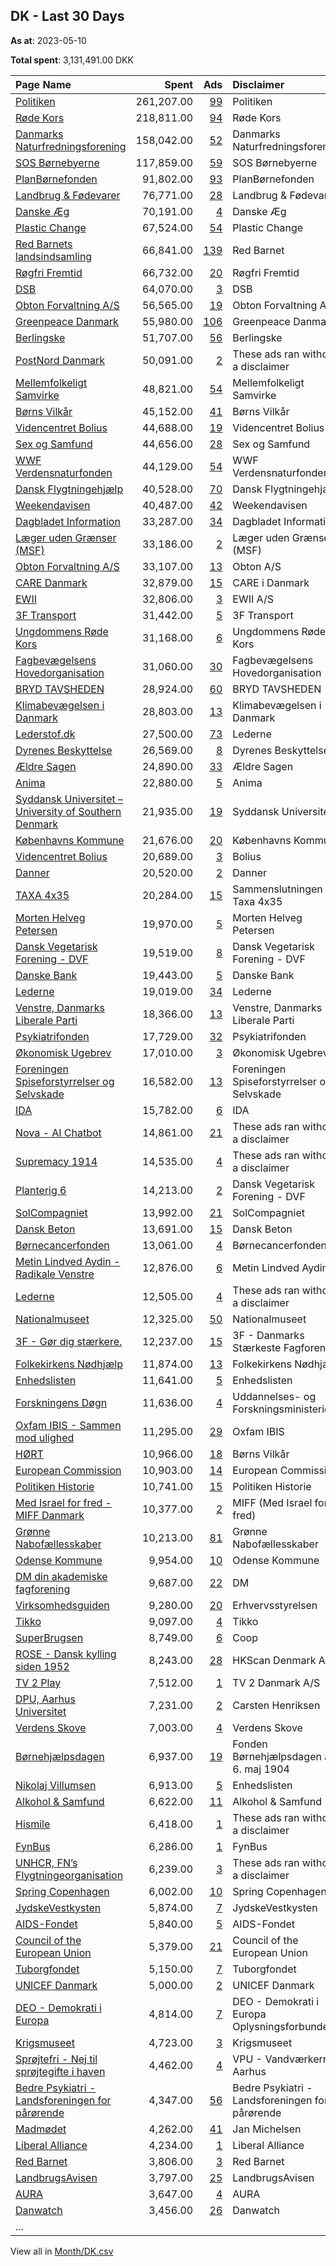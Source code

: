 ## DK - Last 30 Days
**As at**: 2023-05-10

**Total spent**: 3,131,491.00 DKK

|Page Name|Spent|Ads|Disclaimer|
|:---|---:|---:|:---|
|[Politiken](https://www.facebook.com/12860228293)|261,207.00|[99](https://www.facebook.com/ads/library/?active_status=all&ad_type=political_and_issue_ads&country=DK&view_all_page_id=12860228293&search_type=page&media_type=all)|Politiken|
|[Røde Kors](https://www.facebook.com/65929129383)|218,811.00|[94](https://www.facebook.com/ads/library/?active_status=all&ad_type=political_and_issue_ads&country=DK&view_all_page_id=65929129383&search_type=page&media_type=all)|Røde Kors|
|[Danmarks Naturfredningsforening](https://www.facebook.com/38507331439)|158,042.00|[52](https://www.facebook.com/ads/library/?active_status=all&ad_type=political_and_issue_ads&country=DK&view_all_page_id=38507331439&search_type=page&media_type=all)|Danmarks Naturfredningsforening|
|[SOS Børnebyerne](https://www.facebook.com/26458152911)|117,859.00|[59](https://www.facebook.com/ads/library/?active_status=all&ad_type=political_and_issue_ads&country=DK&view_all_page_id=26458152911&search_type=page&media_type=all)|SOS Børnebyerne|
|[PlanBørnefonden](https://www.facebook.com/399210657232918)|91,802.00|[93](https://www.facebook.com/ads/library/?active_status=all&ad_type=political_and_issue_ads&country=DK&view_all_page_id=399210657232918&search_type=page&media_type=all)|PlanBørnefonden|
|[Landbrug & Fødevarer](https://www.facebook.com/1507997959501973)|76,771.00|[28](https://www.facebook.com/ads/library/?active_status=all&ad_type=political_and_issue_ads&country=DK&view_all_page_id=1507997959501973&search_type=page&media_type=all)|Landbrug & Fødevarer|
|[Danske Æg](https://www.facebook.com/100493784938009)|70,191.00|[4](https://www.facebook.com/ads/library/?active_status=all&ad_type=political_and_issue_ads&country=DK&view_all_page_id=100493784938009&search_type=page&media_type=all)|Danske Æg|
|[Plastic Change](https://www.facebook.com/246977185497434)|67,524.00|[54](https://www.facebook.com/ads/library/?active_status=all&ad_type=political_and_issue_ads&country=DK&view_all_page_id=246977185497434&search_type=page&media_type=all)|Plastic Change|
|[Red Barnets landsindsamling](https://www.facebook.com/110321008383861)|66,841.00|[139](https://www.facebook.com/ads/library/?active_status=all&ad_type=political_and_issue_ads&country=DK&view_all_page_id=110321008383861&search_type=page&media_type=all)|Red Barnet|
|[Røgfri Fremtid](https://www.facebook.com/1677055535924085)|66,732.00|[20](https://www.facebook.com/ads/library/?active_status=all&ad_type=political_and_issue_ads&country=DK&view_all_page_id=1677055535924085&search_type=page&media_type=all)|Røgfri Fremtid|
|[DSB](https://www.facebook.com/116269191760882)|64,070.00|[3](https://www.facebook.com/ads/library/?active_status=all&ad_type=political_and_issue_ads&country=DK&view_all_page_id=116269191760882&search_type=page&media_type=all)|DSB|
|[Obton Forvaltning A/S](https://www.facebook.com/748887235210811)|56,565.00|[19](https://www.facebook.com/ads/library/?active_status=all&ad_type=political_and_issue_ads&country=DK&view_all_page_id=748887235210811&search_type=page&media_type=all)|Obton Forvaltning A/S|
|[Greenpeace Danmark](https://www.facebook.com/55365680705)|55,980.00|[106](https://www.facebook.com/ads/library/?active_status=all&ad_type=political_and_issue_ads&country=DK&view_all_page_id=55365680705&search_type=page&media_type=all)|Greenpeace Danmark|
|[Berlingske](https://www.facebook.com/12787473132)|51,707.00|[56](https://www.facebook.com/ads/library/?active_status=all&ad_type=political_and_issue_ads&country=DK&view_all_page_id=12787473132&search_type=page&media_type=all)|Berlingske|
|[PostNord Danmark](https://www.facebook.com/143304556048382)|50,091.00|[2](https://www.facebook.com/ads/library/?active_status=all&ad_type=political_and_issue_ads&country=DK&view_all_page_id=143304556048382&search_type=page&media_type=all)|These ads ran without a disclaimer|
|[Mellemfolkeligt Samvirke](https://www.facebook.com/5624899398)|48,821.00|[54](https://www.facebook.com/ads/library/?active_status=all&ad_type=political_and_issue_ads&country=DK&view_all_page_id=5624899398&search_type=page&media_type=all)|Mellemfolkeligt Samvirke|
|[Børns Vilkår](https://www.facebook.com/72672361910)|45,152.00|[41](https://www.facebook.com/ads/library/?active_status=all&ad_type=political_and_issue_ads&country=DK&view_all_page_id=72672361910&search_type=page&media_type=all)|Børns Vilkår|
|[Videncentret Bolius](https://www.facebook.com/304554445813)|44,688.00|[19](https://www.facebook.com/ads/library/?active_status=all&ad_type=political_and_issue_ads&country=DK&view_all_page_id=304554445813&search_type=page&media_type=all)|Videncentret Bolius|
|[Sex og Samfund](https://www.facebook.com/250994288337708)|44,656.00|[28](https://www.facebook.com/ads/library/?active_status=all&ad_type=political_and_issue_ads&country=DK&view_all_page_id=250994288337708&search_type=page&media_type=all)|Sex og Samfund|
|[WWF Verdensnaturfonden](https://www.facebook.com/155596147784577)|44,129.00|[54](https://www.facebook.com/ads/library/?active_status=all&ad_type=political_and_issue_ads&country=DK&view_all_page_id=155596147784577&search_type=page&media_type=all)|WWF Verdensnaturfonden|
|[Dansk Flygtningehjælp](https://www.facebook.com/116227401722605)|40,528.00|[70](https://www.facebook.com/ads/library/?active_status=all&ad_type=political_and_issue_ads&country=DK&view_all_page_id=116227401722605&search_type=page&media_type=all)|Dansk Flygtningehjælp|
|[Weekendavisen](https://www.facebook.com/867877683280051)|40,487.00|[42](https://www.facebook.com/ads/library/?active_status=all&ad_type=political_and_issue_ads&country=DK&view_all_page_id=867877683280051&search_type=page&media_type=all)|Weekendavisen|
|[Dagbladet Information](https://www.facebook.com/66328502645)|33,287.00|[34](https://www.facebook.com/ads/library/?active_status=all&ad_type=political_and_issue_ads&country=DK&view_all_page_id=66328502645&search_type=page&media_type=all)|Dagbladet Information|
|[Læger uden Grænser (MSF)](https://www.facebook.com/99632942471)|33,186.00|[2](https://www.facebook.com/ads/library/?active_status=all&ad_type=political_and_issue_ads&country=DK&view_all_page_id=99632942471&search_type=page&media_type=all)|Læger uden Grænser (MSF)|
|[Obton Forvaltning A/S](https://www.facebook.com/748887235210811)|33,107.00|[13](https://www.facebook.com/ads/library/?active_status=all&ad_type=political_and_issue_ads&country=DK&view_all_page_id=748887235210811&search_type=page&media_type=all)|Obton A/S|
|[CARE Danmark](https://www.facebook.com/121570596369)|32,879.00|[15](https://www.facebook.com/ads/library/?active_status=all&ad_type=political_and_issue_ads&country=DK&view_all_page_id=121570596369&search_type=page&media_type=all)|CARE i Danmark|
|[EWII](https://www.facebook.com/1029970060346902)|32,806.00|[3](https://www.facebook.com/ads/library/?active_status=all&ad_type=political_and_issue_ads&country=DK&view_all_page_id=1029970060346902&search_type=page&media_type=all)|EWII A/S|
|[3F Transport](https://www.facebook.com/104544224264943)|31,442.00|[5](https://www.facebook.com/ads/library/?active_status=all&ad_type=political_and_issue_ads&country=DK&view_all_page_id=104544224264943&search_type=page&media_type=all)|3F Transport|
|[Ungdommens Røde Kors](https://www.facebook.com/153151900930)|31,168.00|[6](https://www.facebook.com/ads/library/?active_status=all&ad_type=political_and_issue_ads&country=DK&view_all_page_id=153151900930&search_type=page&media_type=all)|Ungdommens Røde Kors|
|[Fagbevægelsens Hovedorganisation](https://www.facebook.com/261599053881378)|31,060.00|[30](https://www.facebook.com/ads/library/?active_status=all&ad_type=political_and_issue_ads&country=DK&view_all_page_id=261599053881378&search_type=page&media_type=all)|Fagbevægelsens Hovedorganisation|
|[BRYD TAVSHEDEN](https://www.facebook.com/337166195327)|28,924.00|[60](https://www.facebook.com/ads/library/?active_status=all&ad_type=political_and_issue_ads&country=DK&view_all_page_id=337166195327&search_type=page&media_type=all)|BRYD TAVSHEDEN|
|[Klimabevægelsen i Danmark](https://www.facebook.com/350495955072656)|28,803.00|[13](https://www.facebook.com/ads/library/?active_status=all&ad_type=political_and_issue_ads&country=DK&view_all_page_id=350495955072656&search_type=page&media_type=all)|Klimabevægelsen i Danmark|
|[Lederstof.dk](https://www.facebook.com/102154048301476)|27,500.00|[73](https://www.facebook.com/ads/library/?active_status=all&ad_type=political_and_issue_ads&country=DK&view_all_page_id=102154048301476&search_type=page&media_type=all)|Lederne|
|[Dyrenes Beskyttelse](https://www.facebook.com/200709746630443)|26,569.00|[8](https://www.facebook.com/ads/library/?active_status=all&ad_type=political_and_issue_ads&country=DK&view_all_page_id=200709746630443&search_type=page&media_type=all)|Dyrenes Beskyttelse|
|[Ældre Sagen](https://www.facebook.com/126543540781090)|24,890.00|[33](https://www.facebook.com/ads/library/?active_status=all&ad_type=political_and_issue_ads&country=DK&view_all_page_id=126543540781090&search_type=page&media_type=all)|Ældre Sagen|
|[Anima](https://www.facebook.com/22030968736)|22,880.00|[5](https://www.facebook.com/ads/library/?active_status=all&ad_type=political_and_issue_ads&country=DK&view_all_page_id=22030968736&search_type=page&media_type=all)|Anima|
|[Syddansk Universitet – University of Southern Denmark](https://www.facebook.com/12212835049)|21,935.00|[19](https://www.facebook.com/ads/library/?active_status=all&ad_type=political_and_issue_ads&country=DK&view_all_page_id=12212835049&search_type=page&media_type=all)|Syddansk Universitet|
|[Københavns Kommune](https://www.facebook.com/437410226312057)|21,676.00|[20](https://www.facebook.com/ads/library/?active_status=all&ad_type=political_and_issue_ads&country=DK&view_all_page_id=437410226312057&search_type=page&media_type=all)|Københavns Kommune|
|[Videncentret Bolius](https://www.facebook.com/304554445813)|20,689.00|[3](https://www.facebook.com/ads/library/?active_status=all&ad_type=political_and_issue_ads&country=DK&view_all_page_id=304554445813&search_type=page&media_type=all)|Bolius|
|[Danner](https://www.facebook.com/133707013355759)|20,520.00|[2](https://www.facebook.com/ads/library/?active_status=all&ad_type=political_and_issue_ads&country=DK&view_all_page_id=133707013355759&search_type=page&media_type=all)|Danner|
|[TAXA 4x35](https://www.facebook.com/202627126417910)|20,284.00|[15](https://www.facebook.com/ads/library/?active_status=all&ad_type=political_and_issue_ads&country=DK&view_all_page_id=202627126417910&search_type=page&media_type=all)|Sammenslutningen Taxa 4x35|
|[Morten Helveg Petersen](https://www.facebook.com/442403485851495)|19,970.00|[5](https://www.facebook.com/ads/library/?active_status=all&ad_type=political_and_issue_ads&country=DK&view_all_page_id=442403485851495&search_type=page&media_type=all)|Morten Helveg Petersen|
|[Dansk Vegetarisk Forening - DVF](https://www.facebook.com/138978072648)|19,519.00|[8](https://www.facebook.com/ads/library/?active_status=all&ad_type=political_and_issue_ads&country=DK&view_all_page_id=138978072648&search_type=page&media_type=all)|Dansk Vegetarisk Forening - DVF|
|[Danske Bank](https://www.facebook.com/130388840342741)|19,443.00|[5](https://www.facebook.com/ads/library/?active_status=all&ad_type=political_and_issue_ads&country=DK&view_all_page_id=130388840342741&search_type=page&media_type=all)|Danske Bank|
|[Lederne](https://www.facebook.com/167891603415958)|19,019.00|[34](https://www.facebook.com/ads/library/?active_status=all&ad_type=political_and_issue_ads&country=DK&view_all_page_id=167891603415958&search_type=page&media_type=all)|Lederne|
|[Venstre, Danmarks Liberale Parti](https://www.facebook.com/21465928829)|18,366.00|[13](https://www.facebook.com/ads/library/?active_status=all&ad_type=political_and_issue_ads&country=DK&view_all_page_id=21465928829&search_type=page&media_type=all)|Venstre, Danmarks Liberale Parti|
|[Psykiatrifonden](https://www.facebook.com/59143726810)|17,729.00|[32](https://www.facebook.com/ads/library/?active_status=all&ad_type=political_and_issue_ads&country=DK&view_all_page_id=59143726810&search_type=page&media_type=all)|Psykiatrifonden|
|[Økonomisk Ugebrev](https://www.facebook.com/95141502089)|17,010.00|[3](https://www.facebook.com/ads/library/?active_status=all&ad_type=political_and_issue_ads&country=DK&view_all_page_id=95141502089&search_type=page&media_type=all)|Økonomisk Ugebrev|
|[Foreningen Spiseforstyrrelser og Selvskade](https://www.facebook.com/169918310823)|16,582.00|[13](https://www.facebook.com/ads/library/?active_status=all&ad_type=political_and_issue_ads&country=DK&view_all_page_id=169918310823&search_type=page&media_type=all)|Foreningen Spiseforstyrrelser og Selvskade|
|[IDA](https://www.facebook.com/154415494575789)|15,782.00|[6](https://www.facebook.com/ads/library/?active_status=all&ad_type=political_and_issue_ads&country=DK&view_all_page_id=154415494575789&search_type=page&media_type=all)|IDA|
|[Nova - AI Chatbot](https://www.facebook.com/106348682400630)|14,861.00|[21](https://www.facebook.com/ads/library/?active_status=all&ad_type=political_and_issue_ads&country=DK&view_all_page_id=106348682400630&search_type=page&media_type=all)|These ads ran without a disclaimer|
|[Supremacy 1914](https://www.facebook.com/200480966638039)|14,535.00|[4](https://www.facebook.com/ads/library/?active_status=all&ad_type=political_and_issue_ads&country=DK&view_all_page_id=200480966638039&search_type=page&media_type=all)|These ads ran without a disclaimer|
|[Planterig 6](https://www.facebook.com/106656892420019)|14,213.00|[2](https://www.facebook.com/ads/library/?active_status=all&ad_type=political_and_issue_ads&country=DK&view_all_page_id=106656892420019&search_type=page&media_type=all)|Dansk Vegetarisk Forening - DVF|
|[SolCompagniet](https://www.facebook.com/110560691837684)|13,992.00|[21](https://www.facebook.com/ads/library/?active_status=all&ad_type=political_and_issue_ads&country=DK&view_all_page_id=110560691837684&search_type=page&media_type=all)|SolCompagniet|
|[Dansk Beton](https://www.facebook.com/708245239243699)|13,691.00|[15](https://www.facebook.com/ads/library/?active_status=all&ad_type=political_and_issue_ads&country=DK&view_all_page_id=708245239243699&search_type=page&media_type=all)|Dansk Beton|
|[Børnecancerfonden](https://www.facebook.com/287306323369)|13,061.00|[4](https://www.facebook.com/ads/library/?active_status=all&ad_type=political_and_issue_ads&country=DK&view_all_page_id=287306323369&search_type=page&media_type=all)|Børnecancerfonden|
|[Metin Lindved Aydin - Radikale Venstre](https://www.facebook.com/110074700906511)|12,876.00|[6](https://www.facebook.com/ads/library/?active_status=all&ad_type=political_and_issue_ads&country=DK&view_all_page_id=110074700906511&search_type=page&media_type=all)|Metin Lindved Aydin|
|[Lederne](https://www.facebook.com/167891603415958)|12,505.00|[4](https://www.facebook.com/ads/library/?active_status=all&ad_type=political_and_issue_ads&country=DK&view_all_page_id=167891603415958&search_type=page&media_type=all)|These ads ran without a disclaimer|
|[Nationalmuseet](https://www.facebook.com/20303574131)|12,325.00|[50](https://www.facebook.com/ads/library/?active_status=all&ad_type=political_and_issue_ads&country=DK&view_all_page_id=20303574131&search_type=page&media_type=all)|Nationalmuseet|
|[3F - Gør dig stærkere.](https://www.facebook.com/109012749124622)|12,237.00|[15](https://www.facebook.com/ads/library/?active_status=all&ad_type=political_and_issue_ads&country=DK&view_all_page_id=109012749124622&search_type=page&media_type=all)|3F - Danmarks Stærkeste Fagforening|
|[Folkekirkens Nødhjælp](https://www.facebook.com/276770505228)|11,874.00|[13](https://www.facebook.com/ads/library/?active_status=all&ad_type=political_and_issue_ads&country=DK&view_all_page_id=276770505228&search_type=page&media_type=all)|Folkekirkens Nødhjælp|
|[Enhedslisten](https://www.facebook.com/223040066022)|11,641.00|[5](https://www.facebook.com/ads/library/?active_status=all&ad_type=political_and_issue_ads&country=DK&view_all_page_id=223040066022&search_type=page&media_type=all)|Enhedslisten|
|[Forskningens Døgn](https://www.facebook.com/188067981214220)|11,636.00|[4](https://www.facebook.com/ads/library/?active_status=all&ad_type=political_and_issue_ads&country=DK&view_all_page_id=188067981214220&search_type=page&media_type=all)|Uddannelses- og Forskningsministeriet|
|[Oxfam IBIS - Sammen mod ulighed](https://www.facebook.com/144965885963)|11,295.00|[29](https://www.facebook.com/ads/library/?active_status=all&ad_type=political_and_issue_ads&country=DK&view_all_page_id=144965885963&search_type=page&media_type=all)|Oxfam IBIS|
|[HØRT](https://www.facebook.com/105511328705392)|10,966.00|[18](https://www.facebook.com/ads/library/?active_status=all&ad_type=political_and_issue_ads&country=DK&view_all_page_id=105511328705392&search_type=page&media_type=all)|Børns Vilkår|
|[European Commission](https://www.facebook.com/107898832590939)|10,903.00|[14](https://www.facebook.com/ads/library/?active_status=all&ad_type=political_and_issue_ads&country=DK&view_all_page_id=107898832590939&search_type=page&media_type=all)|European Commission|
|[Politiken Historie](https://www.facebook.com/1704424023182897)|10,741.00|[15](https://www.facebook.com/ads/library/?active_status=all&ad_type=political_and_issue_ads&country=DK&view_all_page_id=1704424023182897&search_type=page&media_type=all)|Politiken Historie|
|[Med Israel for fred - MIFF Danmark](https://www.facebook.com/405892706501089)|10,377.00|[2](https://www.facebook.com/ads/library/?active_status=all&ad_type=political_and_issue_ads&country=DK&view_all_page_id=405892706501089&search_type=page&media_type=all)|MIFF (Med Israel for fred)|
|[Grønne Nabofællesskaber](https://www.facebook.com/102031171445921)|10,213.00|[81](https://www.facebook.com/ads/library/?active_status=all&ad_type=political_and_issue_ads&country=DK&view_all_page_id=102031171445921&search_type=page&media_type=all)|Grønne Nabofællesskaber|
|[Odense Kommune](https://www.facebook.com/182121298931589)|9,954.00|[10](https://www.facebook.com/ads/library/?active_status=all&ad_type=political_and_issue_ads&country=DK&view_all_page_id=182121298931589&search_type=page&media_type=all)|Odense Kommune|
|[DM din akademiske fagforening](https://www.facebook.com/314676938743)|9,687.00|[22](https://www.facebook.com/ads/library/?active_status=all&ad_type=political_and_issue_ads&country=DK&view_all_page_id=314676938743&search_type=page&media_type=all)|DM|
|[Virksomhedsguiden](https://www.facebook.com/100423681446198)|9,280.00|[20](https://www.facebook.com/ads/library/?active_status=all&ad_type=political_and_issue_ads&country=DK&view_all_page_id=100423681446198&search_type=page&media_type=all)|Erhvervsstyrelsen|
|[Tikko](https://www.facebook.com/852608988134698)|9,097.00|[4](https://www.facebook.com/ads/library/?active_status=all&ad_type=political_and_issue_ads&country=DK&view_all_page_id=852608988134698&search_type=page&media_type=all)|Tikko|
|[SuperBrugsen](https://www.facebook.com/125934997444897)|8,749.00|[6](https://www.facebook.com/ads/library/?active_status=all&ad_type=political_and_issue_ads&country=DK&view_all_page_id=125934997444897&search_type=page&media_type=all)|Coop|
|[ROSE - Dansk kylling siden 1952](https://www.facebook.com/146458868730806)|8,243.00|[28](https://www.facebook.com/ads/library/?active_status=all&ad_type=political_and_issue_ads&country=DK&view_all_page_id=146458868730806&search_type=page&media_type=all)|HKScan Denmark A/S|
|[TV 2 Play](https://www.facebook.com/320982581296484)|7,512.00|[1](https://www.facebook.com/ads/library/?active_status=all&ad_type=political_and_issue_ads&country=DK&view_all_page_id=320982581296484&search_type=page&media_type=all)|TV 2 Danmark A/S|
|[DPU, Aarhus Universitet](https://www.facebook.com/267019152979)|7,231.00|[2](https://www.facebook.com/ads/library/?active_status=all&ad_type=political_and_issue_ads&country=DK&view_all_page_id=267019152979&search_type=page&media_type=all)|Carsten Henriksen|
|[Verdens Skove](https://www.facebook.com/183887801641951)|7,003.00|[4](https://www.facebook.com/ads/library/?active_status=all&ad_type=political_and_issue_ads&country=DK&view_all_page_id=183887801641951&search_type=page&media_type=all)|Verdens Skove|
|[Børnehjælpsdagen](https://www.facebook.com/227357657280228)|6,937.00|[19](https://www.facebook.com/ads/library/?active_status=all&ad_type=political_and_issue_ads&country=DK&view_all_page_id=227357657280228&search_type=page&media_type=all)|Fonden Børnehjælpsdagen af 6. maj 1904|
|[Nikolaj Villumsen](https://www.facebook.com/529124290474705)|6,913.00|[5](https://www.facebook.com/ads/library/?active_status=all&ad_type=political_and_issue_ads&country=DK&view_all_page_id=529124290474705&search_type=page&media_type=all)|Enhedslisten|
|[Alkohol & Samfund](https://www.facebook.com/246097715413231)|6,622.00|[11](https://www.facebook.com/ads/library/?active_status=all&ad_type=political_and_issue_ads&country=DK&view_all_page_id=246097715413231&search_type=page&media_type=all)|Alkohol & Samfund|
|[Hismile](https://www.facebook.com/1573441899601646)|6,418.00|[1](https://www.facebook.com/ads/library/?active_status=all&ad_type=political_and_issue_ads&country=DK&view_all_page_id=1573441899601646&search_type=page&media_type=all)|These ads ran without a disclaimer|
|[FynBus](https://www.facebook.com/224187210962818)|6,286.00|[1](https://www.facebook.com/ads/library/?active_status=all&ad_type=political_and_issue_ads&country=DK&view_all_page_id=224187210962818&search_type=page&media_type=all)|FynBus|
|[UNHCR, FN’s Flygtningeorganisation](https://www.facebook.com/924692171033381)|6,239.00|[3](https://www.facebook.com/ads/library/?active_status=all&ad_type=political_and_issue_ads&country=DK&view_all_page_id=924692171033381&search_type=page&media_type=all)|These ads ran without a disclaimer|
|[Spring Copenhagen](https://www.facebook.com/657491824390744)|6,002.00|[10](https://www.facebook.com/ads/library/?active_status=all&ad_type=political_and_issue_ads&country=DK&view_all_page_id=657491824390744&search_type=page&media_type=all)|Spring Copenhagen|
|[JydskeVestkysten](https://www.facebook.com/145392175531068)|5,874.00|[7](https://www.facebook.com/ads/library/?active_status=all&ad_type=political_and_issue_ads&country=DK&view_all_page_id=145392175531068&search_type=page&media_type=all)|JydskeVestkysten|
|[AIDS-Fondet](https://www.facebook.com/167887506877)|5,840.00|[5](https://www.facebook.com/ads/library/?active_status=all&ad_type=political_and_issue_ads&country=DK&view_all_page_id=167887506877&search_type=page&media_type=all)|AIDS-Fondet|
|[Council of the European Union](https://www.facebook.com/147547541961576)|5,379.00|[21](https://www.facebook.com/ads/library/?active_status=all&ad_type=political_and_issue_ads&country=DK&view_all_page_id=147547541961576&search_type=page&media_type=all)|Council of the European Union|
|[Tuborgfondet](https://www.facebook.com/494902077334290)|5,150.00|[7](https://www.facebook.com/ads/library/?active_status=all&ad_type=political_and_issue_ads&country=DK&view_all_page_id=494902077334290&search_type=page&media_type=all)|Tuborgfondet|
|[UNICEF Danmark](https://www.facebook.com/63691965101)|5,000.00|[2](https://www.facebook.com/ads/library/?active_status=all&ad_type=political_and_issue_ads&country=DK&view_all_page_id=63691965101&search_type=page&media_type=all)|UNICEF Danmark|
|[DEO - Demokrati i Europa](https://www.facebook.com/115737371820702)|4,814.00|[7](https://www.facebook.com/ads/library/?active_status=all&ad_type=political_and_issue_ads&country=DK&view_all_page_id=115737371820702&search_type=page&media_type=all)|DEO - Demokrati i Europa Oplysningsforbundet|
|[Krigsmuseet](https://www.facebook.com/111561545539837)|4,723.00|[3](https://www.facebook.com/ads/library/?active_status=all&ad_type=political_and_issue_ads&country=DK&view_all_page_id=111561545539837&search_type=page&media_type=all)|Krigsmuseet|
|[Sprøjtefri - Nej til sprøjtegifte i haven](https://www.facebook.com/591683257511399)|4,462.00|[4](https://www.facebook.com/ads/library/?active_status=all&ad_type=political_and_issue_ads&country=DK&view_all_page_id=591683257511399&search_type=page&media_type=all)|VPU - Vandværkerne i Aarhus|
|[Bedre Psykiatri - Landsforeningen for pårørende](https://www.facebook.com/276145368333)|4,347.00|[56](https://www.facebook.com/ads/library/?active_status=all&ad_type=political_and_issue_ads&country=DK&view_all_page_id=276145368333&search_type=page&media_type=all)|Bedre Psykiatri - Landsforeningen for pårørende|
|[Madmødet](https://www.facebook.com/645454495955240)|4,262.00|[41](https://www.facebook.com/ads/library/?active_status=all&ad_type=political_and_issue_ads&country=DK&view_all_page_id=645454495955240&search_type=page&media_type=all)|Jan Michelsen|
|[Liberal Alliance](https://www.facebook.com/106952222676974)|4,234.00|[1](https://www.facebook.com/ads/library/?active_status=all&ad_type=political_and_issue_ads&country=DK&view_all_page_id=106952222676974&search_type=page&media_type=all)|Liberal Alliance|
|[Red Barnet](https://www.facebook.com/67571270393)|3,806.00|[3](https://www.facebook.com/ads/library/?active_status=all&ad_type=political_and_issue_ads&country=DK&view_all_page_id=67571270393&search_type=page&media_type=all)|Red Barnet|
|[LandbrugsAvisen](https://www.facebook.com/133716736641210)|3,797.00|[25](https://www.facebook.com/ads/library/?active_status=all&ad_type=political_and_issue_ads&country=DK&view_all_page_id=133716736641210&search_type=page&media_type=all)|LandbrugsAvisen|
|[AURA](https://www.facebook.com/1033120613483808)|3,647.00|[4](https://www.facebook.com/ads/library/?active_status=all&ad_type=political_and_issue_ads&country=DK&view_all_page_id=1033120613483808&search_type=page&media_type=all)|AURA|
|[Danwatch](https://www.facebook.com/186645960378)|3,456.00|[26](https://www.facebook.com/ads/library/?active_status=all&ad_type=political_and_issue_ads&country=DK&view_all_page_id=186645960378&search_type=page&media_type=all)|Danwatch|
|...||||

View all in [Month/DK.csv](../../MetaData/Month/DK.csv)
